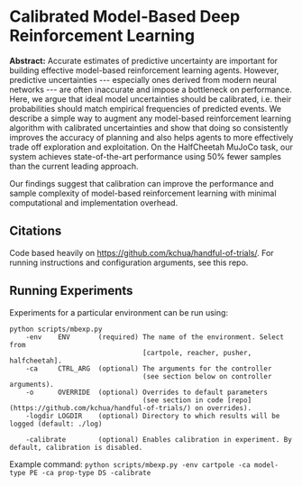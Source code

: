 # Calibrated Model-Based Deep Reinforcement Learning



**Abstract:** Accurate estimates of predictive uncertainty are important for building effective model-based reinforcement learning agents. However, predictive uncertainties --- especially ones derived from modern neural networks --- are often inaccurate and impose a bottleneck on performance. Here, we argue that ideal model uncertainties should be calibrated, i.e. their probabilities should match empirical frequencies of predicted events. We describe a simple way to augment any model-based reinforcement learning algorithm with calibrated uncertainties and show that doing so consistently improves the accuracy of planning and also helps agents to more effectively trade off exploration and exploitation. On the HalfCheetah MuJoCo task, our system achieves state-of-the-art performance using 50% fewer samples than the current leading approach.

Our findings suggest that calibration can improve the performance and sample complexity of model-based reinforcement learning with minimal computational and implementation overhead.

## Citations

Code based heavily on https://github.com/kchua/handful-of-trials/. For running instructions and configuration arguments, see this repo.


## Running Experiments

Experiments for a particular environment can be run using:

```
python scripts/mbexp.py
    -env    ENV       (required) The name of the environment. Select from
                                 [cartpole, reacher, pusher, halfcheetah].
    -ca     CTRL_ARG  (optional) The arguments for the controller
                                 (see section below on controller arguments).
    -o      OVERRIDE  (optional) Overrides to default parameters
                                 (see section in code [repo](https://github.com/kchua/handful-of-trials/) on overrides).
    -logdir LOGDIR    (optional) Directory to which results will be logged (default: ./log)
    
    -calibrate        (optional) Enables calibration in experiment. By default, calibration is disabled.
```

Example command: `python scripts/mbexp.py -env cartpole -ca model-type PE -ca prop-type DS -calibrate`

